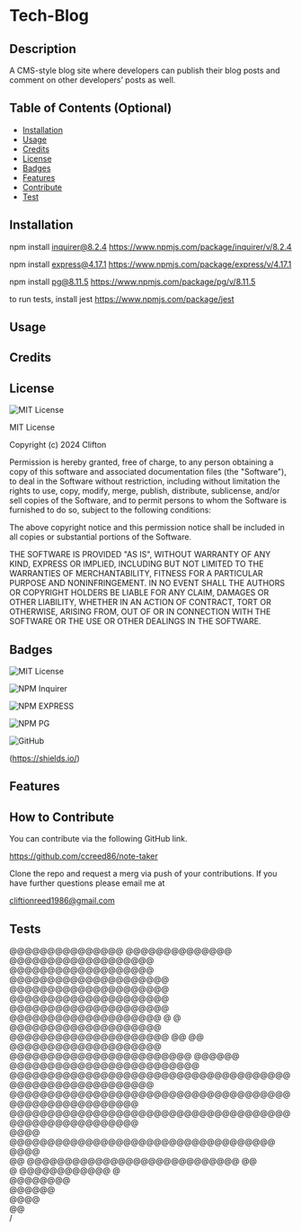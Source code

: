 # Tech-Blog

## Description

A CMS-style blog site where developers can publish their blog posts and comment on other developers’ posts as well.

## Table of Contents (Optional)

- [Installation](#installation)
- [Usage](#usage)
- [Credits](#credits)
- [License](#license)
- [Badges](#badges)
- [Features](#features)
- [Contribute](#how-to-contribute)
- [Test](#tests)

## Installation

npm install inquirer@8.2.4
https://www.npmjs.com/package/inquirer/v/8.2.4

npm install express@4.17.1
https://www.npmjs.com/package/express/v/4.17.1

npm install pg@8.11.5
https://www.npmjs.com/package/pg/v/8.11.5

to run tests, install jest
https://www.npmjs.com/package/jest

## Usage

## Credits

## License

![MIT License](https://img.shields.io/badge/License-MIT-darkgreen)

MIT License

Copyright (c) 2024 Clifton

Permission is hereby granted, free of charge, to any person obtaining a copy
of this software and associated documentation files (the "Software"), to deal
in the Software without restriction, including without limitation the rights
to use, copy, modify, merge, publish, distribute, sublicense, and/or sell
copies of the Software, and to permit persons to whom the Software is
furnished to do so, subject to the following conditions:

The above copyright notice and this permission notice shall be included in all
copies or substantial portions of the Software.

THE SOFTWARE IS PROVIDED "AS IS", WITHOUT WARRANTY OF ANY KIND, EXPRESS OR
IMPLIED, INCLUDING BUT NOT LIMITED TO THE WARRANTIES OF MERCHANTABILITY,
FITNESS FOR A PARTICULAR PURPOSE AND NONINFRINGEMENT. IN NO EVENT SHALL THE
AUTHORS OR COPYRIGHT HOLDERS BE LIABLE FOR ANY CLAIM, DAMAGES OR OTHER
LIABILITY, WHETHER IN AN ACTION OF CONTRACT, TORT OR OTHERWISE, ARISING FROM,
OUT OF OR IN CONNECTION WITH THE SOFTWARE OR THE USE OR OTHER DEALINGS IN THE
SOFTWARE.

## Badges

![MIT License](https://img.shields.io/badge/License-MIT-darkgreen)

![NPM Inquirer](https://img.shields.io/badge/NPM-INQUIRER-darkblue)

![NPM EXPRESS](https://img.shields.io/badge/NPM-EXPRESS-blue)

![NPM PG](https://img.shields.io/badge/NPM-PG-lightblue)

![GitHub](https://img.shields.io/badge/GitHub-black)

(https://shields.io/)

## Features

## How to Contribute

You can contribute via the following GitHub link.

https://github.com/ccreed86/note-taker

Clone the repo and request a merg via push of your contributions. If you have further questions please email me at 

cliftionreed1986@gmail.com


## Tests
                                                                                                   
                                                                                             
                                                                                             
  @@@@@@@@@@@@@@@                                                             @@@@@@@@@@@@@@ 
      @@@@@@@@@@@@@@@@@@@                                            @@@@@@@@@@@@@@@@@@@     
         @@@@@@@@@@@@@@@@@@@@@                                  @@@@@@@@@@@@@@@@@@@@@        
            @@@@@@@@@@@@@@@@@@@@@                            @@@@@@@@@@@@@@@@@@@@@           
              @@@@@@@@@@@@@@@@@@@@          @    @          @@@@@@@@@@@@@@@@@@@@             
                @@@@@@@@@@@@@@@@@@@@@       @@  @@        @@@@@@@@@@@@@@@@@@@@               
                  @@@@@@@@@@@@@@@@@@@@@@@@  @@@@@@  @@@@@@@@@@@@@@@@@@@@@@@@@                
                   @@@@@@@@@@@@@@@@@@@@@@@@@@@@@@@@@@@@@@@@@@@@@@@@@@@@@@@@                  
                    @@@@@@@@@@@@@@@@@@@@@@@@@@@@@@@@@@@@@@@@@@@@@@@@@@@@@@                   
                    @@@@@@@@@@@@@@@@@@@@@@@@@@@@@@@@@@@@@@@@@@@@@@@@@@@@@@                   
                     @@@@     @@@@@@@@@@@@@@@@@@@@@@@@@@@@@@@@@@@    @@@@                    
                      @@          @@@@@@@@@@@@@@@@@@@@@@@@@@@@        @@                      
                      @                  @@@@@@@@@@@@                  @                      
                                           @@@@@@@@                                          
                                            @@@@@@                                           
                                             @@@@                                             
                                              @@                                               
                                              \/